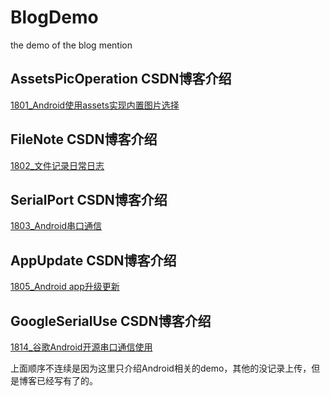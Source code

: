 # BlogDemo
the demo of the blog mention

## AssetsPicOperation            CSDN博客介绍
[1801_Android使用assets实现内置图片选择](http://blog.csdn.net/u013564742/article/details/78974998)


## FileNote                       CSDN博客介绍
[1802_文件记录日常日志](http://blog.csdn.net/u013564742/article/details/79049584)


## SerialPort                     CSDN博客介绍
[1803_Android串口通信](http://blog.csdn.net/u013564742/article/details/79052574)


## AppUpdate                      CSDN博客介绍
[1805_Android app升级更新](http://blog.csdn.net/u013564742/article/details/79078599)

## GoogleSerialUse                CSDN博客介绍
[1814_谷歌Android开源串口通信使用](https://blog.csdn.net/u013564742/article/details/81251797)

上面顺序不连续是因为这里只介绍Android相关的demo，其他的没记录上传，但是博客已经写有了的。